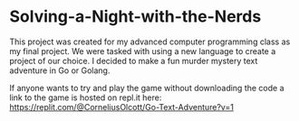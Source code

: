 # Solving-a-Night-with-the-Nerds
This project was created for my advanced computer programming class as my final project. We were tasked with using a new language to create a project of our choice. I decided to make a fun murder mystery text adventure in Go or Golang.

If anyone wants to try and play the game without downloading the code a link to the game is hosted on repl.it here:
https://replit.com/@CorneliusOlcott/Go-Text-Adventure?v=1
